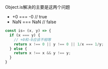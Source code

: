 Object.is解决的主要是这两个问题
* +0 === -0  // true
* NaN === NaN // false


```js
const is= (x, y) => {
  if (x === y) {
    // +0和-0应该不相等
    return x !== 0 || y !== 0 || 1/x === 1/y;
  } else {
    return x !== x && y !== y;
  }
}

```